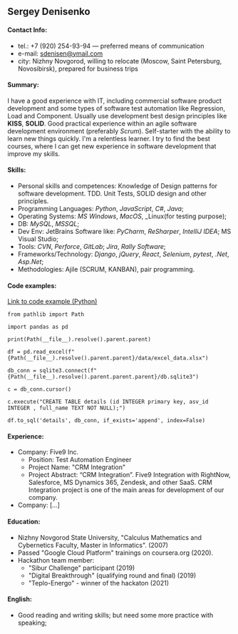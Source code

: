 ## Sergey Denisenko 

#### Contact Info:
* tel.: +7 (920) 254-93-94  — preferred means of communication
* e-mail: sdenisen@ymail.com
* city: Nizhny Novgorod, willing to relocate (Moscow, Saint Petersburg, Novosibirsk), prepared for business trips

#### Summary: 
I have a good experience with IT, including commercial software product development and some types of software test 
automation like Regression, Load and Component. Usually use development best design principles like __KISS__, __SOLID__.
Good practical experience within an agile software development environment (preferably _Scrum_). 
Self-starter with the ability to learn new things quickly. I'm a relentless learner. I try to find the best courses, 
where I can get new experience in software development that improve my skills. 

#### Skills:  
- Personal skills and competences:
Knowledge of Design patterns for software development. TDD. Unit Tests, SOLID design and other principles.
- Programming Languages: _Python_, _JavaScript_, _C#_, _Java_;
- Operating Systems: _MS Windows_, _MacOS_, _Linux(for testing purpose); 
- DB: _MySQL_, _MSSQL_;
- Dev Env: JetBrains Software like: _PyCharm_, _ReSharper_, _IntelliJ IDEA_; MS Visual Studio;
- Tools: _CVN_, _Perforce_, _GitLab_; _Jira_, _Rally Software_;
- Frameworks/Technology: _Django_, _jQuery_, _React_, _Selenium_, _pytest_, _.Net_, _Asp.Net_;
- Methodologies: Ajile (SCRUM, KANBAN), pair programming.

#### Code examples: 
[Link to code example (Python)](https://github.com/sdenisen/searchApp)
```import sqlite3
from pathlib import Path

import pandas as pd

print(Path(__file__).resolve().parent.parent)

df = pd.read_excel(f"{Path(__file__).resolve().parent.parent}/data/excel_data.xlsx")

db_conn = sqlite3.connect(f"{Path(__file__).resolve().parent.parent.parent}/db.sqlite3")

c = db_conn.cursor()

c.execute("CREATE TABLE details (id INTEGER primary key, asv_id INTEGER , full_name TEXT NOT NULL);")

df.to_sql('details', db_conn, if_exists='append', index=False)
```

#### Experience:
- Company: Five9 Inc.
  - Position: Test Automation Engineer
  - Project Name: "CRM Integration"
  - Project Abstract:
“CRM Integration”. Five9 Integration with RightNow, Salesforce, MS Dynamics 365, Zendesk, and other SaaS. CRM Integration project is one of the main areas for development of our company. 
- Company: [...]

#### Education: 
- Nizhny Novgorod State University, "Calculus Mathematics and Cybernetics Faculty, Master in Informatics". (2007)
- Passed "Google Cloud Platform" trainings on coursera.org (2020).
- Hackathon team member:
  - "Sibur Challenge" participant (2019)
  - "Digital Breakthrough" (qualifying round and final) (2019)
  - "Teplo-Energo" - winner of the hackaton (2021)

#### English:
- Good reading and writing skills; but need some more practice with speaking; 